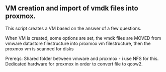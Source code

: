 ## VM creation and import of vmdk files into proxmox.

This script creates a VM based on the answer of a few questions. 

When VM is created, some options are set, the vmdk files are MOVED from vmware datastore filestructure into proxmox vm filestructure, then the proxmox vm is scanned for disks

Prereqs:
Shared folder between vmware and proxmox - i use NFS for this. 
Dedicated hardware for proxmox in order to convert file to qcow2. 
